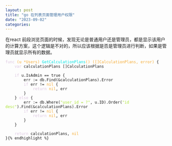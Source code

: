 ```yaml
---
layout: post
title: "go 在列表页面管理用户权限"
date: "2023-09-02"
categories: 
---
```

<p>在react 前段浏览页面的时候，发现无论是普通用户还是管理员，都是显示该用户的计算方案，这个逻辑是不对的，所以应该根据是否是管理员进行判断，如果是管理员就显示所有的数据。</p>

<pre>
<code><span style="color:#dcc6e0">func</span> <span style="color:#f5ab35">(u *Users)</span> <span style="color:#00e0e0">GetCalculationPlans</span><span style="color:#f5ab35">()</span> <span style="color:#f5ab35">([]CalculationPlans, error)</span> {
    <span style="color:#dcc6e0">var</span> calculationPlans []CalculationPlans

    <span style="color:#dcc6e0">if</span> u.IsAdmin == true {
        err := db.Find(&amp;calculationPlans).Error
        <span style="color:#dcc6e0">if</span> err != <span style="color:#f5ab35">nil</span> {
            <span style="color:#dcc6e0">return</span> <span style="color:#f5ab35">nil</span>, err
        }
    } <span style="color:#dcc6e0">else</span> {
        err := db.Where(<span style="color:#abe338">&quot;user_id = ?&quot;</span>, u.ID).Order(<span style="color:#abe338">&quot;id desc&quot;</span>).Find(&amp;calculationPlans).Error
        <span style="color:#dcc6e0">if</span> err != <span style="color:#f5ab35">nil</span> {
            <span style="color:#dcc6e0">return</span> <span style="color:#f5ab35">nil</span>, err
        }
    }

    <span style="color:#dcc6e0">return</span> calculationPlans, <span style="color:#f5ab35">nil</span>
}{% endhighlight %}

